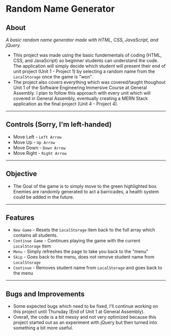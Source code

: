 # Random Name Generator

## About
*A basic random name generator made with HTML, CSS, JavaScript, and jQuery.*
- This project was made using the basic fundementals of coding (HTML, CSS, and JavaScript) so beginner students can understand the code. The application will simply decide which student will present their end of unit project (Unit 1 - Project 1) by selecting a random name from the `LocalStorage` once the game is "won".
- The project also covers everything which was covered/taught thoughout Unit 1 of the Software Engineering Immersive Course at General Assembly. I plan to follow this approach with every unit which will covered in General Assembly, eventually creating a MERN Stack application as the final project (Unit 4 - Project 4).

---

## Controls (Sorry, I'm left-handed)

- Move Left - `Left Arrow`
- Move Up - `Up Arrow`
- Move Down - `Down Arrow`
- Move Right - `Right Arrow`

---

## Objective

- The Goal of the game is to simply move to the green highlighted box. Enemies are randomly generated to act a barricades, a health system could be added in the future.

---

## Features

- `New Game` - Resets the `LocalStorage` item back to the full array which contains all students.
- `Continue Game` - Continues playing the game with the current `LocalStorage` item
- `Menu` - Simply refreshes the page to take you back to the "menu"
- `Skip` - Goes back to the menu, does not remove student name from `LocalStorage`
- `Continue` - Removes student name from `LocalStorage` and goes back to the menu

---

## Bugs and Improvements
- Some expected bugs which need to be fixed, I'll continue working on this project until Thursday (End of Unit 1 at General Assembly).
- Overall, the code is a bit messy and not very optimized because this project started out as an experiment with jQuery but then turned into something a bit more useful.